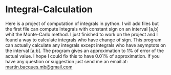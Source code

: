 # Integral-Calculation
Here is a project of computation of integrals in python.
I will add files but the first file can compute Integrals with constant sign on an interval [a,b] whit the Monte-Carlo method.
I just finished to work on the project and I found a way to calculate integrals who have change of sign. This program can actually calculate any integrals except integrals who have asymptots on the interval [a;b]. The program gives an approximation to 1% of error of the actual value. I hope I could fix this to have 0.01% of approximation. If you have any question or suggestion just send me an email at: martin.bacques.mb@gmail.com
